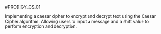 #PRODIGY_CS_01


Implementing a caesar cipher to encrypt and decrypt text using the Caesar Cipher algorithm. Allowing users to input a message and a shift value to perform encryption and decryption.
